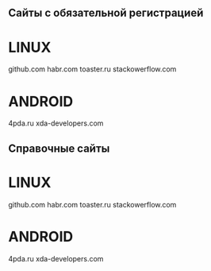 ## Cайты с обязательной регистрацией ##

LINUX
====
github.com
habr.com
toaster.ru
stackowerflow.com

ANDROID
====
4pda.ru
xda-developers.com


## Справочные сайты ##

LINUX
====
github.com
habr.com
toaster.ru
stackowerflow.com

ANDROID
====
4pda.ru
xda-developers.com